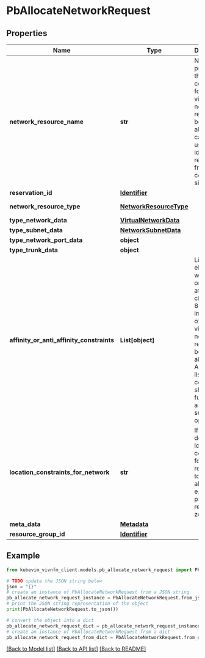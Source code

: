 # PbAllocateNetworkRequest


## Properties

Name | Type | Description | Notes
------------ | ------------- | ------------- | -------------
**network_resource_name** | **str** | Name provided by the consumer for the virtualised network resource to be allocated. It can be used for identifying resources from consumer side. | [optional] 
**reservation_id** | [**Identifier**](Identifier.md) |  | [optional] 
**network_resource_type** | [**NetworkResourceType**](NetworkResourceType.md) |  | [default to NetworkResourceType.NETWORK]
**type_network_data** | [**VirtualNetworkData**](VirtualNetworkData.md) |  | [optional] 
**type_subnet_data** | [**NetworkSubnetData**](NetworkSubnetData.md) |  | [optional] 
**type_network_port_data** | **object** |  | [optional] 
**type_trunk_data** | **object** |  | [optional] 
**affinity_or_anti_affinity_constraints** | **List[object]** | List of elements with affinity or anti affinity (see clause 8.4.8.2) information of the virtualised network resource to be allocated. All the listed constraints shall be fulfilled for a successful operation. | [optional] 
**location_constraints_for_network** | **str** | If present, it defines location constraints for the resource(s) to be allocated, e.g. in what particular resource zone. | [optional] 
**meta_data** | [**Metadata**](Metadata.md) |  | [optional] 
**resource_group_id** | [**Identifier**](Identifier.md) |  | [optional] 

## Example

```python
from kubevim_vivnfm_client.models.pb_allocate_network_request import PbAllocateNetworkRequest

# TODO update the JSON string below
json = "{}"
# create an instance of PbAllocateNetworkRequest from a JSON string
pb_allocate_network_request_instance = PbAllocateNetworkRequest.from_json(json)
# print the JSON string representation of the object
print(PbAllocateNetworkRequest.to_json())

# convert the object into a dict
pb_allocate_network_request_dict = pb_allocate_network_request_instance.to_dict()
# create an instance of PbAllocateNetworkRequest from a dict
pb_allocate_network_request_from_dict = PbAllocateNetworkRequest.from_dict(pb_allocate_network_request_dict)
```
[[Back to Model list]](../README.md#documentation-for-models) [[Back to API list]](../README.md#documentation-for-api-endpoints) [[Back to README]](../README.md)


